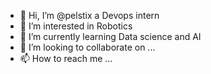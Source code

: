 - 👋 Hi, I’m @pelstix a Devops intern
- 👀 I’m interested in Robotics
- 🌱 I’m currently learning Data science and AI
- 💞️ I’m looking to collaborate on ...
- 📫 How to reach me ...

<!---
pelstix/pelstix is a ✨ special ✨ repository because its `README.md` (this file) appears on your GitHub profile.
You can click the Preview link to take a look at your changes.
--->
